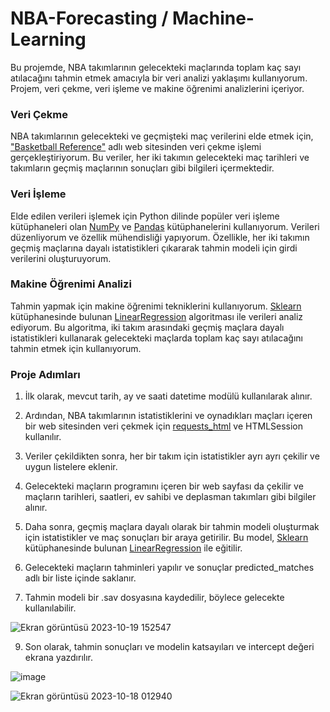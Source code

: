 # NBA-Forecasting / Machine-Learning

Bu projemde, NBA takımlarının gelecekteki maçlarında toplam kaç sayı atılacağını tahmin etmek amacıyla bir veri analizi yaklaşımı kullanıyorum. Projem, veri çekme, veri işleme ve makine öğrenimi analizlerini içeriyor.

### Veri Çekme
NBA takımlarının gelecekteki ve geçmişteki maç verilerini elde etmek için, <a href= "basketball-reference.com">"Basketball Reference"</a> adlı web sitesinden veri çekme işlemi gerçekleştiriyorum. Bu veriler, her iki takımın gelecekteki maç tarihleri ve takımların geçmiş maçlarının sonuçları gibi bilgileri içermektedir.

### Veri İşleme
Elde edilen verileri işlemek için Python dilinde popüler veri işleme kütüphaneleri olan <a href="https://numpy.org">NumPy</a> ve <a href="https://pandas.pydata.org">Pandas</a> kütüphanelerini kullanıyorum. Verileri düzenliyorum ve özellik mühendisliği yapıyorum. Özellikle, her iki takımın geçmiş maçlarına dayalı istatistikleri çıkararak tahmin modeli için girdi verilerini oluşturuyorum.

### Makine Öğrenimi Analizi
Tahmin yapmak için makine öğrenimi tekniklerini kullanıyorum. <a href="https://scikit-learn.org">Sklearn</a> kütüphanesinde bulunan <a href="https://scikit-learn.org/stable/modules/generated/sklearn.linear_model.LinearRegression.html">LinearRegression</a> algoritması ile verileri analiz ediyorum. Bu algoritma, iki takım arasındaki geçmiş maçlara dayalı istatistikleri kullanarak gelecekteki maçlarda toplam kaç sayı atılacağını tahmin etmek için kullanıyorum.

### Proje Adımları
1) İlk olarak, mevcut tarih, ay ve saati datetime modülü kullanılarak alınır.

2) Ardından, NBA takımlarının istatistiklerini ve oynadıkları maçları içeren bir web sitesinden veri çekmek için <a href="https://pypi.org/project/requests-html/">requests_html</a> ve HTMLSession kullanılır.

3) Veriler çekildikten sonra, her bir takım için istatistikler ayrı ayrı çekilir ve uygun listelere eklenir.

4) Gelecekteki maçların programını içeren bir web sayfası da çekilir ve maçların tarihleri, saatleri, ev sahibi ve deplasman takımları gibi bilgiler alınır.

5) Daha sonra, geçmiş maçlara dayalı olarak bir tahmin modeli oluşturmak için istatistikler ve maç sonuçları bir araya getirilir. Bu model, <a href="https://scikit-learn.org">Sklearn</a> kütüphanesinde bulunan <a href="https://scikit-learn.org/stable/modules/generated/sklearn.linear_model.LinearRegression.html">LinearRegression</a> ile eğitilir.

6) Gelecekteki maçların tahminleri yapılır ve sonuçlar predicted_matches adlı bir liste içinde saklanır.

7) Tahmin modeli bir .sav dosyasına kaydedilir, böylece gelecekte kullanılabilir.

![Ekran görüntüsü 2023-10-19 152547](https://github.com/KaganMuslu/NBA-Forecasting-Machine-Learning/assets/71410113/1ca66644-7904-48a7-9452-9c67ec928c6c)


9) Son olarak, tahmin sonuçları ve modelin katsayıları ve intercept değeri ekrana yazdırılır.

![image](https://github.com/KaganMuslu/NBA-Forecasting-Machine-Learning/assets/71410113/bd481cbb-dc92-4c0f-87cd-1c5a93854fb9)


![Ekran görüntüsü 2023-10-18 012940](https://github.com/KaganMuslu/NBA-Forecasting-Machine-Learning/assets/71410113/4195245c-4a3e-48de-8e64-286e3c8f7525)

